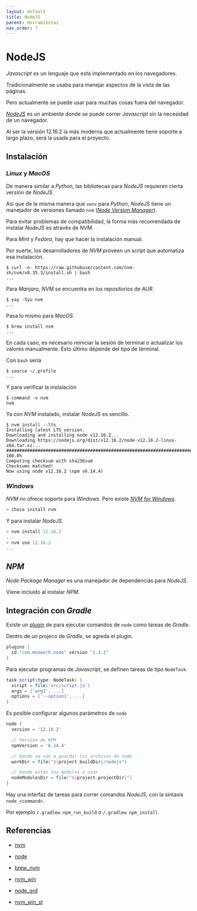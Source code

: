 ```yaml
---
layout: default
title: NodeJS
parent: Herramientas
nav_order: 7
---
```


# NodeJS

_Javascript_ es un lenguaje que está implementado en los navegadores.

Tradicionalmente se usaba para manejar aspectos de la vista de las páginas.

Pero actualmente se puede usar para muchas cosas fuera del navegador.

[_NodeJS_][node] es un ambiente donde se puede correr _Javascript_ sin la necesidad de
un navegador.

Al ser la versión 12.16.2 la más moderna que actualmente tiene soporte a largo
plazo, será la usada para el proyecto.

## Instalación

### _Linux_ y _MacOS_

De manera similar a _Python_, las bibliotecas para _NodeJS_ requieren cierta
versión de _NodeJS_.

Así que de la misma manera que `venv` para _Python_, _NodeJS_ tiene un manejador
de versiones llamado `nvm` ([_Node Version Manager_][nvm]).

Para evitar problemas de compatibilidad, la forma más recomendada de instalar
_NodeJS_ es através de _NVM_.

Para _Mint_ y _Fedora_, hay que hacer la instalación manual.

Por suerte, los desarrolladores de _NVM_ proveen un script que automatiza esa
instalación.

```console
$ curl -o- https://raw.githubusercontent.com/nvm-sh/nvm/v0.35.3/install.sh | bash
...
```

Para _Manjaro_, _NVM_ se encuentra en los repositorios de _AUR_.

```console
$ yay -Syu nvm
...
```

Pasa lo mismo para _MacOS_.

```console
$ brew install nvm
...
```

En cada caso, es necesario reiniciar la sesión de terminal o actualizar los
valores manualmente. Esto último depende del tipo de terminal.

Con `bash` sería

```console
$ source ~/.profile
...
```

Y para verificar la instalación

```console
$ command -v nvm
nvm
```

Ya con _NVM_ instalado, instalar _NodeJS_ es sencillo.

```console
$ nvm install --lts
Installing latest LTS version.
Downloading and installing node v12.16.2...
Downloading https://nodejs.org/dist/v12.16.2/node-v12.16.2-linux-x64.tar.xz...
############################################################################################################# 100.0%
Computing checksum with sha256sum
Checksums matched!
Now using node v12.16.2 (npm v6.14.4)
```

### _Windows_

_NVM_ no ofrece soporte para _Windows_. Pero existe [_NVM for Windows_][nvm_win].

```powershell
> choco install nvm
```

Y para instalar _NodeJS_.

```powershell
> nvm install 12.16.2
...
> nvm use 12.16.2
...
```

## _NPM_

_Node Package Manager_ es una manejador de dependencias para _NodeJS_.

Viene incluido al instalar _NPM_.

## Integración con _Gradle_

Existe un [plugin][node_grd] de para ejecutar comandos de `node` como tareas de _Gradle_.

Dentro de un projeco de _Gradle_, se agreda el plugin.

```groovy
plugins {
  id "com.moowork.node" version "1.3.1"
}
```

Para ejecutar programas de _Javascript_, se definen tareas de tipo `NodeTask`.

```groovy
task script(type: NodeTask) {
  script = file('src/script.js')
  args = ['arg1', ...]
  options = ['--option1', ...]
}
```

Es posible configurar algunos parámetros de `node`

```groovy
node {
  version = '12.16.2'

  // Versión de NPM
  npmVersion = '6.14.4'

  // Donde se van a guardar los archivos de node
  workDir = file("${project.buildDir}/nodejs")

  // Donde estás los módulos a usar
  nodeModulesDir = file("${project.projectDir}")
}
```

Hay una interfaz de tareas para correr comandos _NodeJS_, con la sintaxis `node_<command>`.

Por ejemplo `/.gradlew npm_run_build` o `/.gradlew npm_install`.

## Referencias

* [nvm]

* [node]

* [brew_nvm]

* [nvm_win]

* [node_grd]

* [nvm_win_st]

[nvm]: <https://github.com/nvm-sh/nvm>

[node]: <https://nodejs.org/en/>

[brew_nvm]: <https://formulae.brew.sh/formula/nvm>

[nvm_win]: <https://github.com/coreybutler/nvm-windows>

[nvm_win_st]: <https://docs.microsoft.com/en-us/windows/nodejs/setup-on-windows>

[node_grd]: <https://github.com/srs/gradle-node-plugin>
